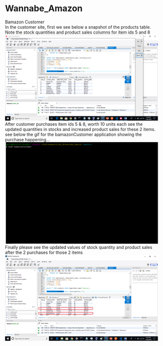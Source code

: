 # Wannabe_Amazon

Bamazon Customer</br>
In the customer site, first we see below a snapshot of the products table. Note the stock quantities and product sales columns for item ids 5 and 8</br>
![](screenshots/products_original.png)
After customer purchases item ids 5 & 8, worth 10 units each see the updated quantities in stocks and increased product sales for these 2 items.</br>
see below the gif for the bamazonCustomer application showing the purchase happening...
![](gifs/bamazonCustomer.gif)
Finally please see the updated values of stock quantity and product sales after the 2 purchases for those 2 items</br>
![](screenshots/products_5_8_purchase.png)

